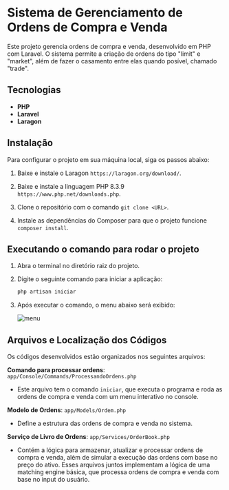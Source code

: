 # Sistema de Gerenciamento de Ordens de Compra e Venda

Este projeto gerencia ordens de compra e venda, desenvolvido em PHP com Laravel. O sistema permite a criação de ordens do tipo "limit" e "market", além de fazer o casamento entre elas quando posível, chamado "trade". 

## Tecnologias

- **PHP**
- **Laravel**
- **Laragon**

## Instalação

Para configurar o projeto em sua máquina local, siga os passos abaixo:

1. Baixe e instale o Laragon `https://laragon.org/download/`.

2. Baixe e instale a linguagem PHP 8.3.9 `https://www.php.net/downloads.php`.

3. Clone o repositório com o comando `git clone <URL>`. 

4. Instale as dependências do Composer para que o projeto funcione `composer install`.

## Executando o comando para rodar o projeto

1. Abra o terminal no diretório raiz do projeto.

2. Digite o seguinte comando para iniciar a aplicação:

   ```bash
   php artisan iniciar
   
3. Após executar o comando, o menu abaixo será exibido:

   ![menu](https://github.com/user-attachments/assets/0711f2ae-68e4-4c0c-b855-b4bbcfbda4bb)

## Arquivos e Localização dos Códigos 

Os códigos desenvolvidos estão organizados nos seguintes arquivos: 

**Comando para processar ordens**: `app/Console/Commands/ProcessandoOrdens.php`
- Este arquivo tem o comando `iniciar`, que executa o programa e roda as ordens de compra e venda com um menu interativo no console.
  
**Modelo de Ordens**: `app/Models/Ordem.php`
- Define a estrutura das ordens de compra e venda no sistema.
  
**Serviço de Livro de Ordens**: `app/Services/OrderBook.php`
- Contém a lógica para armazenar, atualizar e processar ordens de compra e venda, além de simular a execução das ordens com base no preço do ativo. Esses arquivos juntos implementam a lógica de uma matching engine básica, que processa ordens de compra e venda com base no input do usuário.
